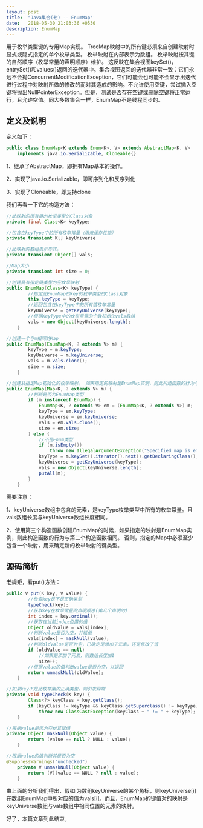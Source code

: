 ```yaml
---
layout: post
title:  "Java集合(七) -- EnumMap"
date:   2018-05-30 21:03:36 +0530
description: EnumMap
---
```

用于枚举类型键的专用Map实现。 TreeMap映射中的所有键必须来自创建映射时显式或隐式指定的单个枚举类型。 枚举映射在内部表示为数组。 枚举映射按其键的自然顺序（枚举常量的声明顺序）维护。 这反映在集合视图keySet()，entrySet()和values()返回的迭代器中。集合视图返回的迭代器非常一致：它们永远不会抛ConcurrentModificationException，它们可能会也可能不会显示出迭代进行过程中对映射所做的修改的而对其造成的影响。不允许使用空键，尝试插入空键将抛出NullPointerException。但是，测试是否存在空键或删除空键将正常运行，且允许空值。同大多数集合一样，EnumMap不是线程同步的。

## 定义及说明

定义如下：

```java
public class EnumMap<K extends Enum<K>, V> extends AbstractMap<K, V>
    implements java.io.Serializable, Cloneable{}
```

1、继承了AbstractMap，即拥有Map基本的操作。

2、实现了java.io.Serializable，即可序列化和反序列化

3、实现了Cloneable，即支持clone

我们再看一下它的构造方法：

```java
//此映射的所有键的枚举类型的Class对象
private final Class<K> keyType;

//包含在keyType中的所有枚举常量（用来缓存性能）
private transient K[] keyUniverse

//此映射的数组表示形式。
private transient Object[] vals;

//Map大小
private transient int size = 0;

//创建具有指定键类型的空枚举映射
public EnumMap(Class<K> keyType) {
        //指定此EnumMap的key的枚举类型的Class对象
        this.keyType = keyType;
        //返回包含在keyType中的所有值枚举常量
        keyUniverse = getKeyUniverse(keyType);
        //根据KeyType中的枚举常量的个数初始化vals数组
        vals = new Object[keyUniverse.length];
    }

//创建一个与m相同的Map
public EnumMap(EnumMap<K, ? extends V> m) {
        keyType = m.keyType;
        keyUniverse = m.keyUniverse;
        vals = m.vals.clone();
        size = m.size;
    }

//创建从指定Map初始化的枚举映射。 如果指定的映射是EnumMap实例，则此构造函数的行为与EnumMap（EnumMap）相同。 否则，指定的映射必须至少包含一个映射（以确定新的枚举映射的键类型）
public EnumMap(Map<K, ? extends V> m) {
        //判断是否为EnumMap类型
        if (m instanceof EnumMap) {
            EnumMap<K, ? extends V> em = (EnumMap<K, ? extends V>) m;
            keyType = em.keyType;
            keyUniverse = em.keyUniverse;
            vals = em.vals.clone();
            size = em.size;
        } else {
            //不是Enum类型
            if (m.isEmpty())
                throw new IllegalArgumentException("Specified map is empty");
            keyType = m.keySet().iterator().next().getDeclaringClass();
            keyUniverse = getKeyUniverse(keyType);
            vals = new Object[keyUniverse.length];
            putAll(m);
        }
    }
```

需要注意：

1、keyUniverse数组中包含的元素，是keyType枚举类型中所有的枚举常量。且vals数组长度与keyUniverse数组长度相同。

2、使用第三个构造函数创建EnumMap的时候，如果指定的映射是EnumMap实例，则此构造函数的行为与第二个构造函数相同。 否则，指定的Map中必须至少包含一个映射，用来确定新的枚举映射的键类型。

## 源码简析

老规矩，看put()方法：

```java
public V put(K key, V value) {
		//检查key是不是正确类型
        typeCheck(key);
        //获取key在枚举常量的声明顺序(第几个声明的)
        int index = key.ordinal();
        //获取在当前index位置的值
        Object oldValue = vals[index];
        //判断value是否为空，并赋值
        vals[index] = maskNull(value);
        //判断oldValue是否为空，已确定是添加了元素，还是修改了值
        if (oldValue == null)
            //如果是添加了元素，则数组长度加1
            size++;
        //根据value的值判断value是否为空，并返回
        return unmaskNull(oldValue);
    }

//如果key不是此枚举集的正确类型，则引发异常
private void typeCheck(K key) {
        Class<?> keyClass = key.getClass();
        if (keyClass != keyType && keyClass.getSuperclass() != keyType)
            throw new ClassCastException(keyClass + " != " + keyType);
    }

//根据value是否为空给其赋值
private Object maskNull(Object value) {
        return (value == null ? NULL : value);
    }

//根据value的值判断其是否为空
@SuppressWarnings("unchecked")
    private V unmaskNull(Object value) {
        return (V)(value == NULL ? null : value);
    }
```

由上面的分析我们得出，假如i为数组keyUniverse的某个角标，则keyUniverse[i]在数组EnumMap中所对应的值为vals[i]。而且，EnumMap的键值对的映射是keyUniverse数组与vals数组中相同位置的元素的映射。

好了，本篇文章到此结束。
